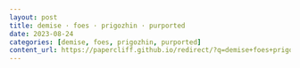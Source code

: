 ```yaml
---
layout: post
title: demise · foes · prigozhin · purported
date: 2023-08-24
categories: [demise, foes, prigozhin, purported]
content_url: https://papercliff.github.io/redirect/?q=demise+foes+prigozhin+purported&tbs=cdr:1,cd_min:8/23/2023,cd_max:8/25/2023
---
```

